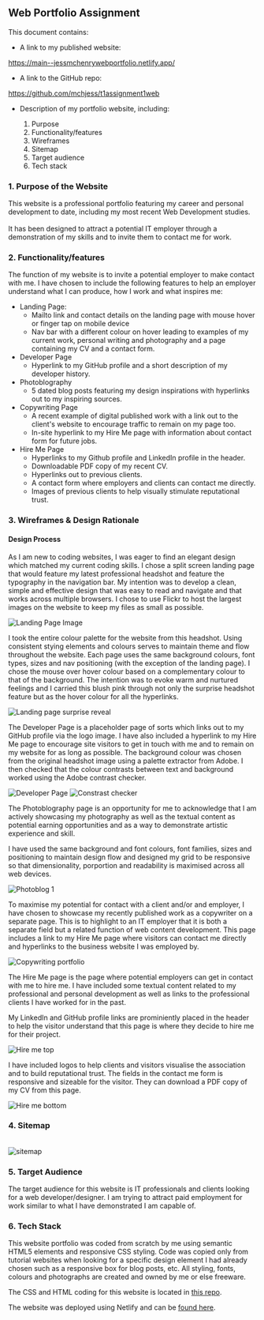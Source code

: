 ## Web Portfolio Assignment

This document contains:

* A link to my published website:

https://main--jessmchenrywebportfolio.netlify.app/

* A link to the GitHub repo:

https://github.com/mchjess/t1assignment1web

* Description of my portfolio website, including:


    1. Purpose
    2. Functionality/features
    3. Wireframes
    4. Sitemap
    5. Target audience
    6. Tech stack

### 1. Purpose of the Website

This website is a professional portfolio featuring my career and personal development to date, including my most recent Web Development studies. \
\
It has been designed to attract a potential IT employer through a demonstration of my skills and to invite them to contact me for work.

### 2. Functionality/features

The function of my website is to invite a potential employer to make contact with me. I have chosen to include the following features to help an employer understand what I can produce, how I work and what inspires me:

* Landing Page:
    * Mailto link and contact details on the landing page with mouse hover or finger tap on mobile device
    * Nav bar with a different colour on hover leading to examples of my current work, personal writing and photography and a page containing my CV and a contact form.
* Developer Page
    * Hyperlink to my GitHub profile and a short description of my developer history.
* Photoblography
    * 5 dated blog posts featuring my design inspirations with hyperlinks out to my inspiring sources.
* Copywriting Page
    * A recent example of digital published work with a link out to the client's website to encourage traffic to remain on my page too.
    * In-site hyperlink to my Hire Me page with information about contact form for future jobs.
* Hire Me Page
    * Hyperlinks to my Github profile and LinkedIn profile in the header.
    * Downloadable PDF copy of my recent CV.
    * Hyperlinks out to previous clients.
    * A contact form where employers and clients can contact me directly.
    * Images of previous clients to help visually stimulate reputational trust.

### 3. Wireframes & Design Rationale

#### Design Process

As I am new to coding websites, I was eager to find an elegant design which matched my current coding skills. I chose a split screen landing page that would feature my latest professional headshot and feature the typography in the navigation bar. My intention was to develop a clean, simple and effective design that was easy to read and navigate and that works across multiple browsers. I chose to use Flickr to host the largest images on the website to keep my files as small as possible.

![Landing Page Image](./images/Wireframe%201%20-%20Landing%20Page.png)

I took the entire colour palette for the website from this headshot. Using consistent stying elements and colours serves to maintain theme and flow throughout the website. Each page uses the same background colours, font types, sizes and nav positioning (with the exception of the landing page). I chose the mouse over hover colour based on a complementary colour to that of the background. The intention was to evoke warm and nurtured feelings and I carried this blush pink through not only the surprise headshot feature but as the hover colour for all the hyperlinks.

![Landing page surprise reveal](./images/Wireframe%202%20-%20Mouse%20Over%20LP.png)

The Developer Page is a placeholder page of sorts which links out to my GitHub profile via the logo image. I have also included a hyperlink to my Hire Me page to encourage site visitors to get in touch with me and to remain on my website for as long as possible. The background colour was chosen from the original headshot image using a palette extractor from Adobe. I then checked that the colour contrasts between text and background worked using the Adobe contrast checker.

![Developer Page](./images/Wireframe%203%20-%20Dev%20Page.png)
![Constrast checker](./images/Contrast%20Checker%202.png)

The Photoblography page is an opportunity for me to acknowledge that I am actively showcasing my photography as well as the textual content as potential earning opportunities and as a way to demonstrate artistic experience and skill.

I have used the same background and font colours, font families, sizes and positioning to maintain design flow and designed my grid to be responsive so that dimensionality, porportion and readability is maximised across all web devices.

![Photoblog 1](./images/Wireframe%204%20-%20Photoblog%201.png)

To maximise my potential for contact with a client and/or and employer, I have chosen to showcase my recently published work as a copywriter on a separate page. This is to highlight to an IT employer that it is both a separate field but a related function of web content development. This page includes a link to my Hire Me page where visitors can contact me directly and hyperlinks to the business website I was employed by.

![Copywriting portfolio](./images/Wireframe%205%20-%20Copywriting.png)

The Hire Me page is the page where potential employers can get in contact with me to hire me. I have included some textual content related to my professional and personal development as well as links to the professional clients I have worked for in the past. 

My LinkedIn and GitHub profile links are prominiently placed in the header to help the visitor understand that this page is where they decide to hire me for their project.

![Hire me top](./images/Wireframe%206%20-%20Hire%20me%201.png)

I have included logos to help clients and visitors visualise the association and to build reputational trust. The fields in the contact me form is responsive and sizeable for the visitor. They can download a PDF copy of my CV from this page.

![Hire me bottom](./images/Wireframe%207%20-%20Hire%20me%202.png)

### 4. Sitemap
\
    ![sitemap](./images/Website%20Portfolio%20Sitemap.png)

### 5. Target Audience

The target audience for this website is IT professionals and clients looking for a web developer/designer. I am trying to attract paid employment for work similar to what I have demonstrated I am capable of.

### 6. Tech Stack

This website portfolio was coded from scratch by me using semantic HTML5 elements and responsive CSS styling. Code was copied only from tutorial websites when looking for a specific design element I had already chosen such as a responsive box for blog posts, etc. All styling, fonts, colours and photographs are created and owned by me or else freeware.  

The CSS and HTML coding for this website is located in [this repo](https://github.com/mchjess/t1assignment1web). 

The website was deployed using Netlify and can be [found here](https://main--jessmchenrywebportfolio.netlify.app/).
